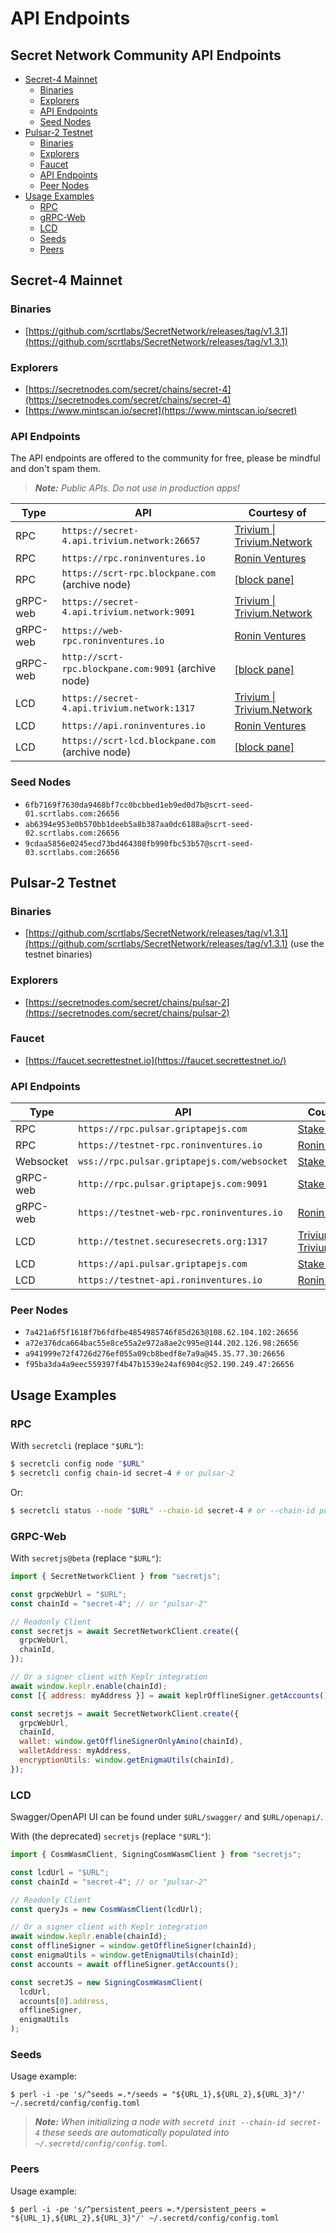 # API Endpoints

## Secret Network Community API Endpoints

* [Secret-4 Mainnet](https://github.com/scrtlabs/api-registry#secret-4-mainnet)
  * [Binaries](https://github.com/scrtlabs/api-registry#binaries)
  * [Explorers](https://github.com/scrtlabs/api-registry#explorers)
  * [API Endpoints](https://github.com/scrtlabs/api-registry#api-endpoints)
  * [Seed Nodes](https://github.com/scrtlabs/api-registry#seed-nodes)
* [Pulsar-2 Testnet](https://github.com/scrtlabs/api-registry#pulsar-2-testnet)
  * [Binaries](https://github.com/scrtlabs/api-registry#binaries-1)
  * [Explorers](https://github.com/scrtlabs/api-registry#explorers-1)
  * [Faucet](https://github.com/scrtlabs/api-registry#faucet)
  * [API Endpoints](https://github.com/scrtlabs/api-registry#api-endpoints-1)
  * [Peer Nodes](https://github.com/scrtlabs/api-registry#peer-nodes)
* [Usage Examples](https://github.com/scrtlabs/api-registry#usage-examples)
  * [RPC](https://github.com/scrtlabs/api-registry#rpc)
  * [gRPC-Web](https://github.com/scrtlabs/api-registry#grpc-web)
  * [LCD](https://github.com/scrtlabs/api-registry#lcd)
  * [Seeds](https://github.com/scrtlabs/api-registry#seeds)
  * [Peers](https://github.com/scrtlabs/api-registry#peers)

## Secret-4 Mainnet

### Binaries

* [https://github.com/scrtlabs/SecretNetwork/releases/tag/v1.3.1](https://github.com/scrtlabs/SecretNetwork/releases/tag/v1.3.1)

### Explorers

* [https://secretnodes.com/secret/chains/secret-4](https://secretnodes.com/secret/chains/secret-4)
* [https://www.mintscan.io/secret](https://www.mintscan.io/secret)

### API Endpoints

The API endpoints are offered to the community for free, please be mindful and don't spam them.

> _**Note:** Public APIs. Do not use in production apps!_&#x20;

| Type     | API                                                 | Courtesy of                                                                                                                                        |
| -------- | --------------------------------------------------- | -------------------------------------------------------------------------------------------------------------------------------------------------- |
| RPC      | `https://secret-4.api.trivium.network:26657`        | [Trivium \| Trivium.Network](https://wallet.keplr.app/#/secret/stake?modal=detail\&validator=secretvaloper1ahawe276d250zpxt0xgpfg63ymmu63a0svuvgw) |
| RPC      | `https://rpc.roninventures.io`                      | [Ronin Ventures](https://wallet.keplr.app/#/secret/stake?modal=detail\&validator=secretvaloper1fpf4rt42pr34ccef4wwuw4ljpm4flath8cwfgh)             |
| RPC      | `https://scrt-rpc.blockpane.com` (archive node)     | [\[block pane\]](https://wallet.keplr.app/#/secret/stake?modal=detail\&validator=secretvaloper1tmtcu980raqvypdf0dd6hsgh6qcm7ex7l29u58)             |
| gRPC-web | `https://secret-4.api.trivium.network:9091`         | [Trivium \| Trivium.Network](https://wallet.keplr.app/#/secret/stake?modal=detail\&validator=secretvaloper1ahawe276d250zpxt0xgpfg63ymmu63a0svuvgw) |
| gRPC-web | `https://web-rpc.roninventures.io`                  | [Ronin Ventures](https://wallet.keplr.app/#/secret/stake?modal=detail\&validator=secretvaloper1fpf4rt42pr34ccef4wwuw4ljpm4flath8cwfgh)             |
| gRPC-web | `http://scrt-rpc.blockpane.com:9091` (archive node) | [\[block pane\]](https://wallet.keplr.app/#/secret/stake?modal=detail\&validator=secretvaloper1tmtcu980raqvypdf0dd6hsgh6qcm7ex7l29u58)             |
| LCD      | `https://secret-4.api.trivium.network:1317`         | [Trivium \| Trivium.Network](https://wallet.keplr.app/#/secret/stake?modal=detail\&validator=secretvaloper1ahawe276d250zpxt0xgpfg63ymmu63a0svuvgw) |
| LCD      | `https://api.roninventures.io`                      | [Ronin Ventures](https://wallet.keplr.app/#/secret/stake?modal=detail\&validator=secretvaloper1fpf4rt42pr34ccef4wwuw4ljpm4flath8cwfgh)             |
| LCD      | `https://scrt-lcd.blockpane.com` (archive node)     | [\[block pane\]](https://wallet.keplr.app/#/secret/stake?modal=detail\&validator=secretvaloper1tmtcu980raqvypdf0dd6hsgh6qcm7ex7l29u58)             |

### Seed Nodes

* `6fb7169f7630da9468bf7cc0bcbbed1eb9ed0d7b@scrt-seed-01.scrtlabs.com:26656`
* `ab6394e953e0b570bb1deeb5a8b387aa0dc6188a@scrt-seed-02.scrtlabs.com:26656`
* `9cdaa5856e0245ecd73bd464308fb990fbc53b57@scrt-seed-03.scrtlabs.com:26656`

## Pulsar-2 Testnet

### Binaries

* [https://github.com/scrtlabs/SecretNetwork/releases/tag/v1.3.1](https://github.com/scrtlabs/SecretNetwork/releases/tag/v1.3.1) (use the testnet binaries)

### Explorers

* [https://secretnodes.com/secret/chains/pulsar-2](https://secretnodes.com/secret/chains/pulsar-2)

### Faucet

* [https://faucet.secrettestnet.io](https://faucet.secrettestnet.io/)

### API Endpoints

| Type      | API                                         | Courtesy of                                                                                                                                        |
| --------- | ------------------------------------------- | -------------------------------------------------------------------------------------------------------------------------------------------------- |
| RPC       | `https://rpc.pulsar.griptapejs.com`         | [Stake or Die!](https://wallet.keplr.app/#/secret/stake?modal=detail\&validator=secretvaloper1fy2s7er0c6uxc8hmnqfgukvkf7xh22s4yr6jqe)              |
| RPC       | `https://testnet-rpc.roninventures.io`      | [Ronin Ventures](https://wallet.keplr.app/#/secret/stake?modal=detail\&validator=secretvaloper1fpf4rt42pr34ccef4wwuw4ljpm4flath8cwfgh)             |
| Websocket | `wss://rpc.pulsar.griptapejs.com/websocket` | [Stake or Die!](https://wallet.keplr.app/#/secret/stake?modal=detail\&validator=secretvaloper1fy2s7er0c6uxc8hmnqfgukvkf7xh22s4yr6jqe)              |
| gRPC-web  | `http://rpc.pulsar.griptapejs.com:9091`     | [Stake or Die!](https://wallet.keplr.app/#/secret/stake?modal=detail\&validator=secretvaloper1fy2s7er0c6uxc8hmnqfgukvkf7xh22s4yr6jqe)              |
| gRPC-web  | `https://testnet-web-rpc.roninventures.io`  | [Ronin Ventures](https://wallet.keplr.app/#/secret/stake?modal=detail\&validator=secretvaloper1fpf4rt42pr34ccef4wwuw4ljpm4flath8cwfgh)             |
| LCD       | `http://testnet.securesecrets.org:1317`     | [Trivium \| Trivium.Network](https://wallet.keplr.app/#/secret/stake?modal=detail\&validator=secretvaloper1ahawe276d250zpxt0xgpfg63ymmu63a0svuvgw) |
| LCD       | `https://api.pulsar.griptapejs.com`         | [Stake or Die!](https://wallet.keplr.app/#/secret/stake?modal=detail\&validator=secretvaloper1fy2s7er0c6uxc8hmnqfgukvkf7xh22s4yr6jqe)              |
| LCD       | `https://testnet-api.roninventures.io`      | [Ronin Ventures](https://wallet.keplr.app/#/secret/stake?modal=detail\&validator=secretvaloper1fpf4rt42pr34ccef4wwuw4ljpm4flath8cwfgh)             |

### Peer Nodes

* `7a421a6f5f1618f7b6fdfbe4854985746f85d263@108.62.104.102:26656`
* `a72e376dca664bac55e8ce55a2e972a8ae2c995e@144.202.126.98:26656`
* `a941999e72f4726d276ef055a09cb8bedf8e7a9a@45.35.77.30:26656`
* `f95ba3da4a9eec559397f4b47b1539e24af6904c@52.190.249.47:26656`

## Usage Examples

### RPC

With `secretcli` (replace `"$URL"`):

```bash
$ secretcli config node "$URL"
$ secretcli config chain-id secret-4 # or pulsar-2
```

Or:

```bash
$ secretcli status --node "$URL" --chain-id secret-4 # or --chain-id pulsar-2
```

### GRPC-Web

With `secretjs@beta` (replace `"$URL"`):

```javascript
import { SecretNetworkClient } from "secretjs";

const grpcWebUrl = "$URL";
const chainId = "secret-4"; // or "pulsar-2"

// Readonly Client
const secretjs = await SecretNetworkClient.create({
  grpcWebUrl,
  chainId,
});

// Or a signer client with Keplr integration
await window.keplr.enable(chainId);
const [{ address: myAddress }] = await keplrOfflineSigner.getAccounts();

const secretjs = await SecretNetworkClient.create({
  grpcWebUrl,
  chainId,
  wallet: window.getOfflineSignerOnlyAmino(chainId),
  walletAddress: myAddress,
  encryptionUtils: window.getEnigmaUtils(chainId),
});
```

### LCD

Swagger/OpenAPI UI can be found under `$URL/swagger/` and `$URL/openapi/`.

With (the deprecated) `secretjs` (replace `"$URL"`):

```javascript
import { CosmWasmClient, SigningCosmWasmClient } from "secretjs";

const lcdUrl = "$URL";
const chainId = "secret-4"; // or "pulsar-2"

// Readonly Client
const queryJs = new CosmWasmClient(lcdUrl);

// Or a signer client with Keplr integration
await window.keplr.enable(chainId);
const offlineSigner = window.getOfflineSigner(chainId);
const enigmaUtils = window.getEnigmaUtils(chainId);
const accounts = await offlineSigner.getAccounts();

const secretJS = new SigningCosmWasmClient(
  lcdUrl,
  accounts[0].address,
  offlineSigner,
  enigmaUtils
);
```

### Seeds

Usage example:

```shell
$ perl -i -pe 's/^seeds =.*/seeds = "${URL_1},${URL_2},${URL_3}"/' ~/.secretd/config/config.toml
```

> _**Note:** When initializing a node with `secretd init --chain-id secret-4` these seeds are automatically populated into `~/.secretd/config/config.toml`._

### Peers

Usage example:

```shell
$ perl -i -pe 's/^persistent_peers =.*/persistent_peers = "${URL_1},${URL_2},${URL_3}"/' ~/.secretd/config/config.toml

```
